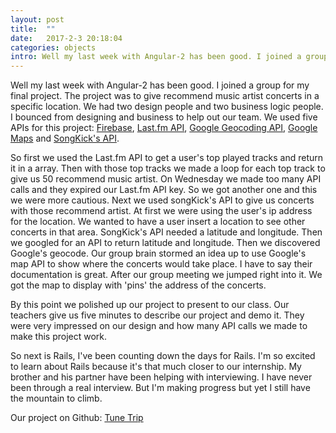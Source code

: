 ```yaml
---
layout: post
title:  ""
date:   2017-2-3 20:18:04
categories: objects
intro: Well my last week with Angular-2 has been good. I joined a group for my final project. The project was to give recommend music artist concerts in a specific location. We had two design people and two business logic people. I bounced from designing and business to help out our team.
---
```


Well my last week with Angular-2 has been good. I joined a group for my final project. The project was to give recommend music artist concerts in a specific location. We had two design people and two business logic people. I bounced from designing and business to help out our team. We used five APIs for this project: [Firebase](https://firebase.google.com/), [Last.fm API](http://www.last.fm/api), [Google Geocoding API](https://developers.google.com/maps/documentation/geocoding/start), [Google Maps](https://developers.google.com/maps/) and [SongKick's API](http://www.songkick.com/api_key_requests/new).

So first we used the Last.fm API to get a user's top played tracks and return it in a array. Then with those top tracks we made a loop for each top track to give us 50 recommend music artist. On Wednesday we made too many API calls and they expired our Last.fm API key. So we got another one and this we were more cautious. Next we used songKick's API to give us concerts with those recommend artist. At first we were using the user's ip address for the location. We wanted to have a user insert a location to see other concerts in that area. SongKick's API needed a latitude and longitude. Then we googled for an API to return latitude and longitude. Then we discovered Google's geocode. Our group brain stormed an idea up to use Google's map API to show where the concerts would take place. I have to say their documentation is great. After our group meeting we jumped right into it. We got the map to display with 'pins' the address of the concerts.

By this point we polished up our project to present to our class. Our teachers give us five minutes to describe our project and demo it. They were very impressed on our design and how many API calls we made to make this project work.

So next is Rails, I've been counting down the days for Rails. I'm so excited to learn about Rails because it's that much closer to our internship. My brother and his partner have been helping with interviewing. I have never been through a real interview. But I'm making progress but yet I still have the mountain to climb.

Our project on Github: [Tune Trip](https://github.com/kftwotwo/tune-trip-kevin)
